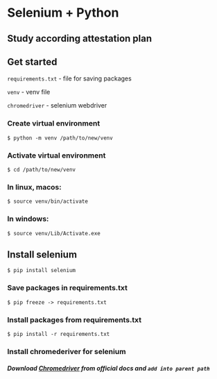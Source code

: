 # Selenium + Python
## Study according attestation plan

## Get started
`requirements.txt` - file for saving packages

`venv` - venv file

`chromedriver` - selenium webdriver

### Create virtual environment
    $ python -m venv /path/to/new/venv
### Activate virtual environment
    $ cd /path/to/new/venv
### In linux, macos:
    $ source venv/bin/activate
### In windows:
    $ source venv/Lib/Activate.exe

## Install selenium
    $ pip install selenium

### Save packages in requirements.txt
    $ pip freeze -> requirements.txt
### Install packages from requirements.txt
    $ pip install -r requirements.txt

### Install chromederiver for selenium
##### Download [Chromedriver](https://chromedriver.chromium.org/downloads) from official docs and `add into parent path`


    
